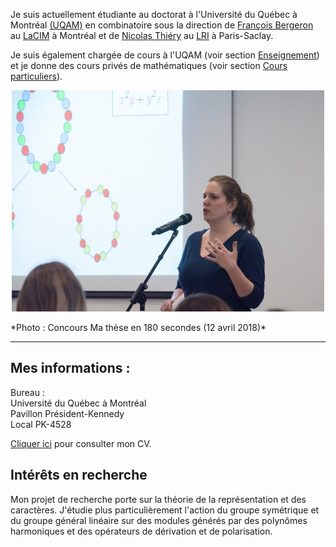  Je suis actuellement étudiante au doctorat à l'Université du Québec à Montréal [(UQAM)](https://math.uqam.ca/)
en combinatoire sous la direction de [François Bergeron](http://bergeron.math.uqam.ca/fr/) au [LaCIM](http://lacim.uqam.ca/) à Montréal 
et de [Nicolas Thiéry](http://nicolas.thiery.name/) au [LRI](https://www.universite-paris-saclay.fr/fr/recherche/laboratoire/laboratoire-de-recherche-en-informatique-lri) à Paris-Saclay.

Je suis également chargée de cours à l'UQAM (voir section [Enseignement](enseignement.html)) et je donne des cours privés de mathématiques (voir section [Cours particuliers](tutorat.html)).  

<p align="center">
  <img src="photo.png" alt="photoMT180">
</p>  
*Photo : Concours Ma thèse en 180 secondes (12 avril 2018)*

******

## Mes informations :

<!-- <p>Email UQAM : hubert.pauline<span></span><span>@</span><span></span>courrier.uqam<span>.</span><span>ca</span><span class="border"> </span> <br />
<span class="email">Email personnel: pauline.hubert0<span></span><span>@</span><span></span>gmail<span>.</span>com</span><span class="border"> </span> </p> -->

<p> Bureau : <br />
Université du Québec à Montréal <br />
Pavillon Président-Kennedy  <br />
Local PK-4528</p>

[Cliquer ici](cv_paulinehubert.pdf) pour consulter mon CV. 

## Intérêts en recherche

Mon projet de recherche porte sur la théorie de la représentation et des caractères. 
J'étudie plus particulièrement l'action du groupe symétrique et du groupe général linéaire
sur des modules générés par des polynômes harmoniques et des opérateurs de dérivation et de polarisation. 
